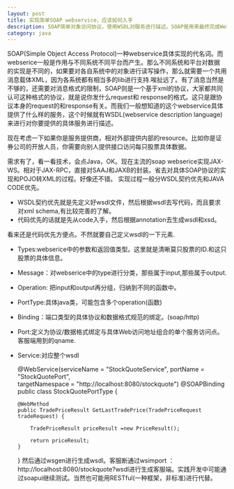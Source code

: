 ```yaml
---
layout: post
title: 实现简单SOAP webservice，应该如何入手
description: SOAP简单对象访问协议，使用WSDL对服务进行描述。SOAP是用来最终完成Web服务调用的，而WSDL则是用于描述如何使用SOAP来调用Web服务的。
category: java
---
```


SOAP(Simple Object Access Protocol)一种webservice具体实现的代名词。而webserice一般是作用与不同系统不同平台而产生。那么不同系统和平台对数据
的实现是不同的，如果要对各自系统中的对象进行读写操作，那么就需要一个共用消息载体XML，因为各系统都有相当多的lib进行支持.唉扯远了。有了消息当然是不够的，还需要对消息格式的限制，SOAP则是一个基于xml的协议，大家都共同认可这种格式的协议，就是说你发什么request和
response的格式。这只是跟协议本身的request的和response有关。而我们一般想知道的这个webservice具体提供了什么样的服务，这个时候就有WSDL(webservice description language)来进行对你要提供的具体服务进行描述。

现在考虑一下如果你是服务提供商，相对外部提供内部的resource。比如你是证券公司的开放人员，你需要向别人提供接口访问每只股票具体数据。

需求有了，看一看技术，会点Java，OK。现在主流的soap webserice实现JAX-WS。相对于JAX-RPC，直接对SAAJ和JAXB的封装。省去对具体SOAP协议的实现和POJO转XML的过程。好像还不错。
实现过程一般分WSDL契约优先和JAVA CODE优先。  

  - WSDL契约优先就是先定义好wsdl文件，然后根据wsdl去写代码，而且要求对xml schema,有比较完善的了解。  
  - 代码优先的话就是先从code入手，然后根据annotation去生成wsdl和xsd。

看来还是代码优先方便点。不然就要自己定义wsdl的一下元素.  

  - Types:webserice中的参数和返回值类型。这里就是清晰莫只股票的ID.和这只股票的具体信息。  
  - Message：对webserice中的type进行分类，那些属于input,那些属于output.  
  - Operation: 把input和output再分组，归纳到不同的函数中。  
  - PortType:具体java类，可能包含多个operation(函数)  
  - Binding：端口类型的具体协议和数据格式规范的绑定。(soap/http)  
  - Port:定义为协议/数据格式绑定与具体Web访问地址组合的单个服务访问点。客服端用到的qname.  
  - Service:对应整个wsdl  

	@WebService(serviceName = "StockQuoteService",
			portName = "StockQuotePort",	
			targetNamespace = "http://localhost:8080/stockquote")
	@SOAPBinding
	public class StockQuotePortType {
	
		@WebMethod
		public TradePriceResult GetLastTradePrice(TradePriceRequest tradeRequest) {
	
			TradePriceResult priceResult =new PriceResult(); 
	
			return priceResult;
		}
	}
然后通过wsgen进行生成wsdl。客服断通过wsimport ：http://localhost:8080/stockquote?wsdl进行生成客服端。实践开发中可能通过soapui继续测试。当然也可能用RESTful(一种框架，非标准)进行代替。